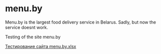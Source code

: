 # menu.by

Menu.by is the largest food delivery service in Belarus.
Sadly, but now the service doesnt work.


Testing of the site menu.by

[Тестирование сайта menu.by.xlsx](https://github.com/KattyNemka/meny.by/files/7779116/menu.by.xlsx)
